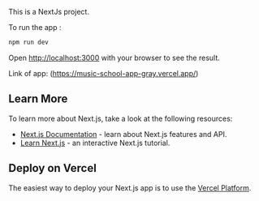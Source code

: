 This is a NextJs project.
<br>

To run the app :

```bash
npm run dev
```

Open [http://localhost:3000](http://localhost:3000) with your browser to see the result. <br>

Link of app: (https://music-school-app-gray.vercel.app/)

## Learn More

To learn more about Next.js, take a look at the following resources:

- [Next.js Documentation](https://nextjs.org/docs) - learn about Next.js features and API.
- [Learn Next.js](https://nextjs.org/learn) - an interactive Next.js tutorial.

## Deploy on Vercel

The easiest way to deploy your Next.js app is to use the [Vercel Platform](https://vercel.com/new?utm_medium=default-template&filter=next.js&utm_source=create-next-app&utm_campaign=create-next-app-readme).
